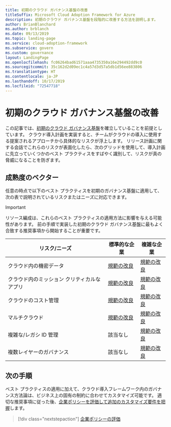 ```yaml
---
title: 初期のクラウド ガバナンス基盤の改善
titleSuffix: Microsoft Cloud Adoption Framework for Azure
description: 初期のクラウド ガバナンス基盤を段階的に改善する方法を説明します。
author: BrianBlanchard
ms.author: brblanch
ms.date: 09/13/2019
ms.topic: landing-page
ms.service: cloud-adoption-framework
ms.subservice: govern
ms.custom: governance
layout: LandingPage
ms.openlocfilehash: fc06264bad61571aaa4735350a16e294492dd9c0
ms.sourcegitcommit: 35c162d2d09ec1c4a57d3d57a5db1d56ee883806
ms.translationtype: HT
ms.contentlocale: ja-JP
ms.lasthandoff: 10/17/2019
ms.locfileid: "72547718"
---
```

# <a name="improve-your-initial-cloud-governance-foundation"></a>初期のクラウド ガバナンス基盤の改善

この記事では、[初期のクラウド ガバナンス基盤](./initial-foundation.md)を確立していることを前提としています。 クラウド導入計画を実装すると、チームがクラウドの導入に使用する提案されるアプローチから具体的なリスクが浮上します。 リリース計画に関する会話でこれらのリスクが表面化したら、次のグリッドを使用して、導入計画に先立っていくつかのベスト プラクティスをすばやく識別して、リスクが真の脅威になることを防ぎます。

## <a name="maturity-vectors"></a>成熟度のベクター

任意の時点で以下のベスト プラクティスを初期のガバナンス基盤に適用して、次の表で説明されているリスクまたはニーズに対応できます。

> [!IMPORTANT]
> リソース編成は、これらのベスト プラクティスの適用方法に影響を与える可能性があります。 前の手順で実装した初期のクラウド ガバナンス基盤に最もよく合致する推奨事項から開始することが重要です。

|リスク/ニーズ | 標準的な企業 | 複雑な企業 |
|---|---|---|
|クラウド内の機密データ|[規範の改良](./guides/standard/security-baseline-improvement.md)|[規範の改良](./guides/complex/security-baseline-improvement.md)|
|クラウド内のミッション クリティカルなアプリ|[規範の改良](./guides/standard/resource-consistency-improvement.md)|[規範の改良](./guides/complex/resource-consistency-improvement.md)|
|クラウドのコスト管理|[規範の改良](./guides/standard/cost-management-improvement.md)|[規範の改良](./guides/complex/cost-management-improvement.md)|
|マルチクラウド|[規範の改良](./guides/standard/multicloud-improvement.md)|[規範の改良](./guides/complex/multicloud-improvement.md)|
|複雑な/レガシ ID 管理|該当なし|[規範の改良](./guides/complex/identity-baseline-improvement.md)|
|複数レイヤーのガバナンス|該当なし|[規範の改良](./guides/complex/multiple-layers-of-governance.md)|

## <a name="next-steps"></a>次の手順

ベスト プラクティスの適用に加えて、クラウド導入フレームワーク内のガバナンス方法論は、ビジネス上の固有の制約に合わせてカスタマイズ可能です。 適切な推奨事項に従った後、[企業ポリシーを評価して追加のカスタマイズ要件を把握](./corporate-policy.md)します。

> [!div class="nextstepaction"]
> [企業ポリシーの評価](./corporate-policy.md)
